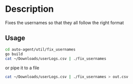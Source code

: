 # Description

Fixes the usernames so that they all follow the right format

## Usage

```sh
cd auto-agent/util/fix_usernames
go build
cat ~/Downloads/userLogs.csv | ./fix_usernames
```

or pipe it to a file

```sh
cat ~/Downloads/userLogs.csv | ./fix_usernames > out.csv
```
